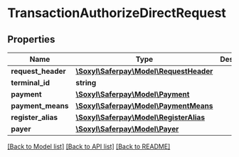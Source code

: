 # TransactionAuthorizeDirectRequest

## Properties
Name | Type | Description | Notes
------------ | ------------- | ------------- | -------------
**request_header** | [**\Soxyl\Saferpay\Model\RequestHeader**](RequestHeader.md) |  | 
**terminal_id** | **string** |  | 
**payment** | [**\Soxyl\Saferpay\Model\Payment**](Payment.md) |  | 
**payment_means** | [**\Soxyl\Saferpay\Model\PaymentMeans**](PaymentMeans.md) |  | 
**register_alias** | [**\Soxyl\Saferpay\Model\RegisterAlias**](RegisterAlias.md) |  | [optional] 
**payer** | [**\Soxyl\Saferpay\Model\Payer**](Payer.md) |  | [optional] 

[[Back to Model list]](../README.md#documentation-for-models) [[Back to API list]](../README.md#documentation-for-api-endpoints) [[Back to README]](../README.md)


